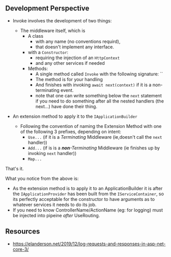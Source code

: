 ﻿


## Development Perspective ##

* Invoke involves the development of two things:

  * The middleware itself, which is
    * A class
      * with any name (no conventions requird), 
      * that doesn't implement any interface.
    * with a `Constructor`:
      * requiring the injection of an `HttpContext`
      * and any other services if needed
    * Methods:
      * A single method called `Invoke` with the following signature: ``
      * The method is for your handling
      * And finishes with invoking `await next(context)` if it is a non-terminating event.
      * note that one can write something below the `next` statement if you need to do something 
        after all the nested handlers (the next...) have done their thing. 
* An extension method to apply it to the `IApplicationBuilder`
  * Following the convention of naming the Extension Method with one of the following 3 prefixes, depending on intent:
    * `Use...` (if it is a *Terminating* Middleware (ie,doesn't call the `next` handler))
    * `Add...` (if is is a ***non**-Terminating* Middleware (ie finishes up by invoking `next` handler))
    * `Map...`

That's it.

What you notice from the above is:

* As the extension method is to apply it to an ApplicationBuilder
  it is after the `IApplicationProvider` has been built from the 
  `IServiceContainer`, so its perfectly acceptable for the constructor
  to have arguments as to whatever services it needs to do its job.
* If you need to know ControllerName/ActionName (eg: for logging)
  must be injected into pipeine *after* UseRouting.


## Resources ##
* https://elanderson.net/2019/12/log-requests-and-responses-in-asp-net-core-3/
